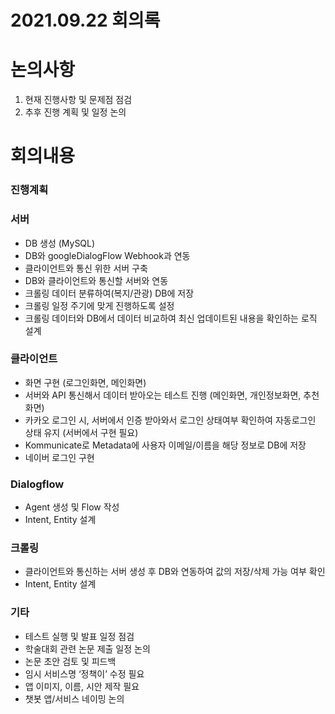 # 2021.09.22 회의록

# 논의사항

1. 현재 진행사항 및 문제점 점검
2. 추후 진행 계획 및 일정 논의 

# 회의내용

### 진행계획

### 서버

- DB 생성 (MySQL) 
- DB와 googleDialogFlow Webhook과 연동
- 클라이언트와 통신 위한 서버 구축
- DB와 클라이언트와 통신할 서버와 연동
- 크롤링 데이터 분류하여(복지/관광) DB에 저장
- 크롤링 일정 주기에 맞게 진행하도록 설정
- 크롤링 데이터와 DB에서 데이터 비교하여 최신 업데이트된 내용을 확인하는 로직 설계

### 클라이언트

- 화면 구현 (로그인화면, 메인화면)
- 서버와 API 통신해서 데이터 받아오는 테스트 진행 (메인화면, 개인정보화면, 추천화면)
- 카카오 로그인 시, 서버에서 인증 받아와서 로그인 상태여부 확인하여 자동로그인 상태 유지 (서버에서 구현 필요)
- Kommunicate로 Metadata에 사용자 이메일/이름을 해당 정보로 DB에 저장
- 네이버 로그인 구현 

### Dialogflow

- Agent 생성 및 Flow 작성 
- Intent, Entity 설계

### 크롤링

- 클라이언트와 통신하는 서버 생성 후 DB와 연동하여 값의 저장/삭제 가능 여부 확인 
- Intent, Entity 설계

### 기타 

- 테스트 실행 및 발표 일정 점검
- 학술대회 관련 논문 제출 일정 논의
- 논문 초안 검토 및 피드백
- 임시 서비스명 ‘정책이’ 수정 필요
- 앱 이미지, 이름, 시안 제작 필요
- 챗봇 앱/서비스 네이밍 논의

